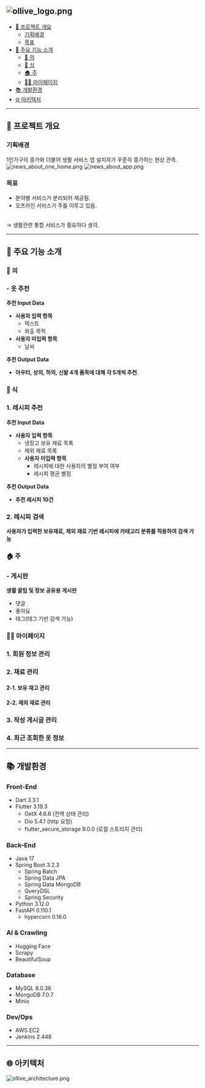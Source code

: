 ![ollive_logo.png](README%20images%2Follive_metadata%2Follive_logo.png)
---
- [📢 프로젝트 개요](#-프로젝트-개요)
    * [기획배경](#기획배경)
    * [목표](#목표)
- [📜 주요 기능 소개](#-주요-기능-소개)
    * [🍲 의](#-의)
    * [🥼 식](#-식)
    * [🏠 주](#-주)
    * [👨‍💼 마이페이지](#-마이페이지)
- [📚 개발환경](#-개발환경)
- [🌐 아키텍처](#-아키텍처)

---
## 📢 프로젝트 개요

### 기획배경
1인가구의 증가와 더불어 생활 서비스 앱 설치자가 꾸준히 증가하는 현상 관측.
![news_about_one_home.png](README%20images%2Follive_metadata%2Fnews_about_one_home.png)
![news_about_app.png](README%20images%2Follive_metadata%2Fnews_about_app.png)

### 목표
- 분야별 서비스가 분리되어 제공됨.
- 오프라인 서비스가 주를 이루고 있음.
<br>
&rarr; 생활관련 통합 서비스가 필요하다 생각.

---

## 📜 주요 기능 소개

### 🍲 의
### - 옷 추천 

**추천 Input Data**
- **사용자 입력 항목**
  - 텍스트
  - 외출 목적
- **사용자 미입력 항목**
  - 날씨

**추천 Output Data**
- **아우터, 상의, 하의, 신발 4개 품목에 대해 각 5개씩 추천**.

### 🥼 식
### 1. 레시피 추천 

**추천 Input Data**
- **사용자 입력 항목**
    - 냉장고 보유 재료 목록
    - 제외 재료 목록
  - **사용자 미입력 항목**
      - 레시피에 대한 사용자의 별점 부여 여부
      - 레시피 평균 별점

**추천 Output Data**
- **추천 레시피 10건**

### 2. 레시피 검색 
**사용자가 입력한 보유재료, 제외 재료 기반 레시피에 카테고리 분류를 적용하여 검색 가능**

### 🏠 주
### - 게시판 
**생활 꿀팁 및 정보 공유용 게시판**
- 댓글
- 좋아요
- 태그(태그 기반 검색 가능)


### 👨‍💼 마이페이지
### 1. 회원 정보 관리 

### 2. 재료 관리 
#### 2-1. 보유 재고 관리

#### 2-2. 제외 재료 관리

### 3. 작성 게시글 관리

### 4. 최근 조회한 옷 정보

---

## 📚 개발환경
### Front-End
- Dart 3.3.1
- Flutter 3.19.3
  - GetX 4.6.6 (전역 상태 관리)
  - Dio 5.4.1 (http 요청)
  - flutter_secure_storage 9.0.0 (로컬 스토리지 관리)

### Back-End
- Java 17
- Spring Boot 3.2.3
  - Spring Batch
  - Spring Data JPA
  - Spring Data MongoDB
  - QueryDSL
  - Spring Security
- Python 3.12.0
- FastAPI 0.110.1
  - hypercorn 0.16.0

### AI & Crawling 
- Hugging Face
- Scrapy
- BeautifulSoup

### Database
- MySQL 8.0.36
- MongoDB 7.0.7
- Minio

### Dev/Ops
- AWS EC2
- Jenkins 2.448

---

## 🌐 아키텍처
![ollive_architecture.png](README%20images%2Follive_metadata%2Follive_architecture.png)

